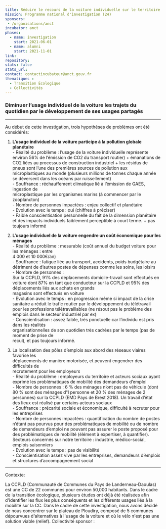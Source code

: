 ```yaml
---
title: Réduire le recours de la voiture individuelle sur le territoire
mission: Programme national d'investigation (24)
sponsors:
 - /organisations/anct
incubator: anct
phases:
  - name: investigation
    start: 2021-06-01
  - name: alumni
    start: 2021-11-01
link: 
repository: 
stats: false
stats_url: 
contact: contactincubateur@anct.gouv.fr
thematiques : 
  - Transition Écologique
  - Collectivités
---
```

### Diminuer l’usage individuel de la voiture les trajets du quotidien par le développement de ses usages partagés

* * *

Au début de cette investigation, trois hypothèses de problèmes ont été considérés:

1.  **L’usage individuel de la voiture participe à la pollution globale planétaire**  
    \- Réalité du problème : l’usage de la voiture individuelle représente environ 56% de l’émission de CO2 du transport routier) + émanations de CO2 liées au processus de construction industriel + les résidus de pneus sont l’une des premières sources de pollution aux microplastiques au monde (plusieurs millions de tonnes chaque année se déversent dans les océans par ruissellement)  
    \- Souffrance : réchauffement climatique lié à l’émission de GAES, ingestion de  
    microplastique par les organismes marins (à commencer par le zooplancton)  
    \- Nombre de personnes impactées : enjeu collectif et planétaire  
    \- Evolution avec le temps : oui (chiffres à préciser)  
    \- Faible conscientisation personnelle du fait de la dimension planétaire et des impacts individuels faiblement perceptible à court terme. + pas toujours informé
2.  **L’usage individuel de la voiture engendre un coût économique pour les ménages**  
    \- Réalité du problème : mesurable (coût annuel du budget voiture pour les ménages : entre  
    4 000 et 10 000€/an)  
    \- Souffrance : fatigue liée au transport, accidents, poids budgétaire au détriment de d’autres postes de dépenses comme les soins, les loisirs  
    \- Nombre de personnes :  
    Sur la CCPLD, 91% des déplacements domicile-travail sont effectués en voiture dont 87% en tant que conducteur sur la CCPLD et 95% des déplacements liés aux achats en grands  
    magasins sont effectués en voiture  
    \- Evolution avec le temps : en progression même si impact de la crise sanitaire a réduit le trafic routier par le développement du télétravail pour les professions télétravaillables (ne résout pas le problème des emplois dans le secteur industriel par ex)  
    \- Conscientisation : assez faible, très ponctuelle car l’individu est pris dans les réalités  
    organisationnelles de son quotidien très cadrées par le temps (pas de moment de prise de  
    recul), et pas toujours informé.
    
3.  La localisation des pôles d’emplois aux abord des réseaux viaires favorise les  
    déplacements de manière motorisée, et peuvent engendrer des difficultés de  
    recrutement pour les employeurs  
    \- Réalité du problème : employeurs du territoire et acteurs sociaux ayant exprimé les problématiques de mobilité des demandeurs d’emploi  
    \- Nombre de personnes : 6 % des ménages n’ont pas de véhicule (dont 80 % sont des ménages d’1 personne et 20 % des ménages de 2 personnes) sur la CCPLD (EMD Pays de Brest 2018). Un travail d’état des lieux est réalisé par certains acteurs sociaux  
    \- Souffrance : précarité sociale et économique, difficulté à recruter pour les entreprises  
    \- Nombre de personnes impactées : quantification du nombre de postes n’étant pas pourvus pour des problématiques de mobilité ou de nombre de demandeurs d’emploi ne pouvant pas assurer le poste proposé pour des problématiques de mobilité (élément à expertiser, à quantifier). Secteurs concernés sur notre territoire : industrie, médico-social, emplois saisonniers  
    \- Evolution avec le temps : pas de visibilité  
    \- Conscientisation assez vive par les entreprises, demandeurs d’emplois et structures d’accompagnement social

* * *

Contexte:

La CCPLD (Communauté de Communes du Pays de Landerneau-Daoulas) est une CC de 22 communes pour environ 50,000 habitants. Dans le cadre de la transition écologique, plusieurs études ont déjà été réalisées afin d'identifier les flux les plus conséquents et les différents usages liés à la mobilité sur la CC. Dans le cadre de cette investigation, nous avons décidé de nous concentrer sur le plateau de Ploudiry, composé de 5 communes dépourvues d'alternatives à l'usage de la voiture et où le vélo n'est pas une solution viable (relief).
Collectivité sponsor : 
